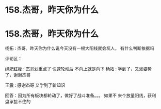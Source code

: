 # 158.杰哥，昨天你为什么

# 158.杰哥，昨天你为什么

杨拓 : 杰哥，昨天你为什么说今天没有一根大阳线就会坑人， 有什么判断依据吗

评论区：

绿肥红瘦 : 杰哥划重点了 快速轮动后 不向上就是向下 杨拓 : 学到了，又涨姿势了，谢谢杰哥

王震 : 感谢杰哥 又学到了新知识

回答：因为所有板块都轮动了，做好了战斗准备。。。 如果不 来个放量阳线，获利盘承接不住的